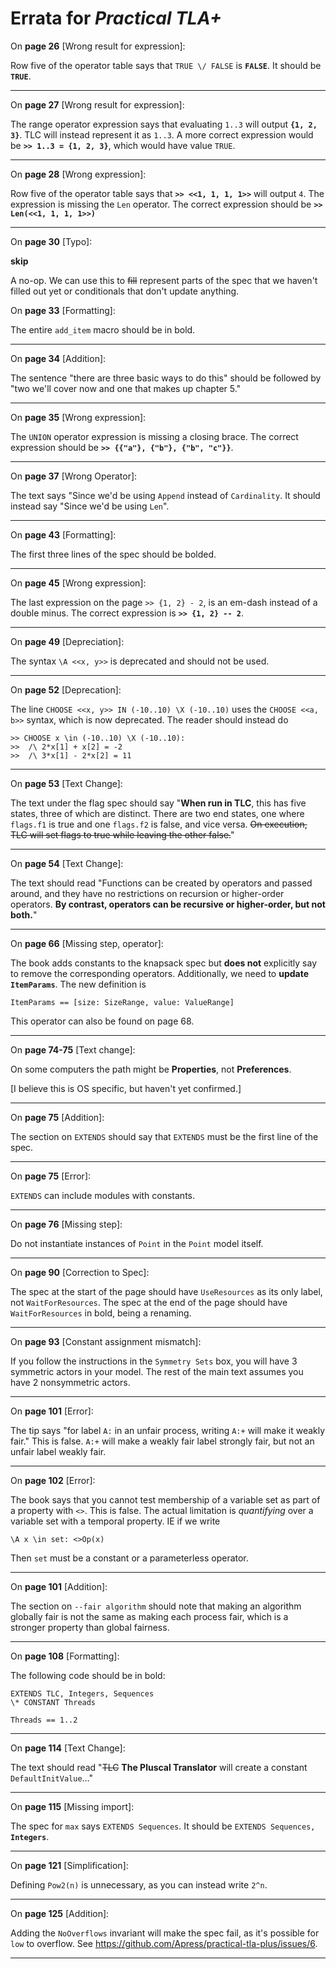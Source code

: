 # Errata for *Practical TLA+*

On **page 26** [Wrong result for expression]:
 
Row five of the operator table says that `TRUE \/ FALSE` is **`FALSE`**. It should be **`TRUE`**.

***

On **page 27** [Wrong result for expression]:
 
The range operator expression says that evaluating `1..3` will output **`{1, 2, 3}`**. TLC will instead represent it as `1..3`. A more correct expression would be **`>> 1..3 = {1, 2, 3}`**, which would have value `TRUE`.

***


On **page 28** [Wrong expression]:
 
Row five of the operator table says that **`>> <<1, 1, 1, 1>>`** will output `4`. The expression is missing the `Len` operator. The correct expression should be **`>> Len(<<1, 1, 1, 1>>)`**

***


On **page 30** [Typo]:
 
**skip**

A no-op. We can use this to ~~fill~~ represent parts of the spec that we haven't filled out yet or conditionals that don't update anything.

On **page 33** [Formatting]:

The entire `add_item` macro should be in bold.

---

On **page 34** [Addition]:

The sentence "there are three basic ways to do this" should be followed by "two we'll cover now and one that makes up chapter 5."

***

On **page 35** [Wrong expression]:

The `UNION` operator expression is missing a closing brace. The correct expression should be **`>> {{"a"}, {"b"}, {"b", "c"}}`**.

***

On **page 37** [Wrong Operator]:

The text says "Since we'd be using `Append` instead of `Cardinality`. It should instead say "Since we'd be using `Len`".

---


On **page 43** [Formatting]:
 
The first three lines of the spec should be bolded.

***

On **page 45** [Wrong expression]:
 
The last expression on the page `>> {1, 2} - 2`, is an em-dash instead of a double minus. The correct expression is **`>> {1, 2} -- 2`**.

***

On **page 49** [Depreciation]:

The syntax `\A <<x, y>>` is deprecated and should not be used.

---

On **page 52** [Deprecation]:
 
The line `CHOOSE <<x, y>> IN (-10..10) \X (-10..10)` uses the `CHOOSE <<a, b>>` syntax, which is now deprecated. The reader should instead do

```
>> CHOOSE x \in (-10..10) \X (-10..10):
>>  /\ 2*x[1] + x[2] = -2
>>  /\ 3*x[1] - 2*x[2] = 11
```

***
 

On **page 53** [Text Change]:

The text under the flag spec should say "**When run in TLC**, this has five states, three of which are distinct. There are two end states, one where `flags.f1` is true and one `flags.f2` is false, and vice versa. ~~On execution, TLC will set flags to true while leaving the other false.~~"

---

On **page 54** [Text Change]:

The text should read "Functions can be created by operators and passed around, and they have no restrictions on recursion or higher-order operators. **By contrast, operators can be recursive or higher-order, but not both.**"

---

On **page 66** [Missing step, operator]:
 
The book adds constants to the knapsack spec but **does not** explicitly say to remove the corresponding operators. Additionally, we need to **update `ItemParams`**. The new definition is

```tla
ItemParams == [size: SizeRange, value: ValueRange]
```

This operator can also be found on page 68.

***

On **page 74-75** [Text change]:
 
On some computers the path might be **Properties**, not **Preferences**.

[I believe this is OS specific, but haven't yet confirmed.]

***

On **page 75** [Addition]:

The section on `EXTENDS` should say that `EXTENDS` must be the first line of the spec.

---
On **page 75** [Error]:

`EXTENDS` can include modules with constants.

---

On **page 76** [Missing step]:
 
Do not instantiate instances of `Point` in the `Point` model itself.

***

On **page 90** [Correction to Spec]:

The spec at the start of the page should have `UseResources` as its only label, not `WaitForResources`. The spec at the end of the page should have `WaitForResources` in bold, being a renaming.

---

On **page 93** [Constant assignment mismatch]:
 
If you follow the instructions in the `Symmetry Sets` box, you will have 3 symmetric actors in your model. The rest of the main text assumes you have 2 nonsymmetric actors.

***

On **page 101** [Error]:

The tip says "for label `A:` in an unfair process, writing `A:+` will make it weakly fair." This is false. `A:+` will make a weakly fair label strongly fair, but not an unfair label weakly fair.

---
On **page 102** [Error]:

The book says that you cannot test membership of a variable set as part of a property with `<>`. This is false. The actual limitation is *quantifying* over a variable set with a temporal property. IE if we write

```
\A x \in set: <>Op(x)
```

Then `set` must be a constant or a parameterless operator.

---

On **page 101** [Addition]:

The section on `--fair algorithm` should note that making an algorithm globally fair is not the same as making each process fair, which is a stronger property than global fairness.

---

On **page 108** [Formatting]:

The following code should be in bold:

```
EXTENDS TLC, Integers, Sequences
\* CONSTANT Threads

Threads == 1..2
```

---

On **page 114** [Text Change]:

The text should read "~~TLC~~ **The Pluscal Translator** will create a constant `DefaultInitValue`..."

---

On **page 115** [Missing import]:
 
The spec for `max` says `EXTENDS Sequences`. It should be `EXTENDS Sequences,` **`Integers`**.

---

On **page 121** [Simplification]:

Defining `Pow2(n)` is unnecessary, as you can instead write `2^n`.

---

On **page 125** [Addition]:

Adding the `NoOverflows` invariant will make the spec fail, as it's possible for `low` to overflow. See https://github.com/Apress/practical-tla-plus/issues/6.

---
